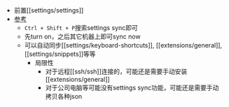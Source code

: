 - 前置[[settings/settings]]
- [参考](https://code.visualstudio.com/docs/editor/settings-sync)
  - `Ctrl + Shift + P`搜索settings sync即可
  - 先turn on，之后其它机器上即可sync now
  - 可以自动同步[[settings/keyboard-shortcuts]], [[extensions/general]], [[settings/snippets]]等等
    - 局限性
      - 对于远程[[ssh/ssh]]连接的，可能还是需要手动安装[[extensions/general]]
      - 对于公司电脑等可能没有settings sync功能，可能还是需要手动拷贝各种json